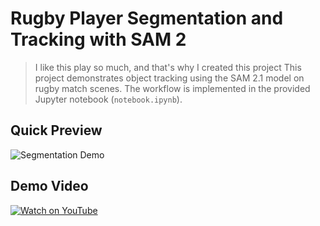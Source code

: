 # Rugby Player Segmentation and Tracking with SAM 2

> I like this play so much, and that's why I created this project
This project demonstrates object tracking using the SAM 2.1 model on rugby match scenes. The workflow is implemented in the provided Jupyter notebook (`notebook.ipynb`).



## Quick Preview
![Segmentation Demo](merged_rugby_fade_high.gif)

## Demo Video
[![Watch on YouTube](https://img.youtube.com/vi/YOUR_VIDEO_ID/0.jpg)](https://youtu.be/LkCI2bT2RuI)
